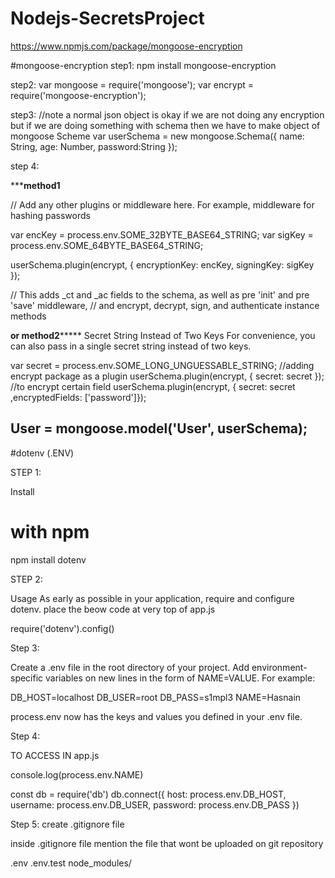 # Nodejs-SecretsProject
https://www.npmjs.com/package/mongoose-encryption

#mongoose-encryption
step1:
npm install mongoose-encryption

step2:
var mongoose = require('mongoose');
var encrypt = require('mongoose-encryption');

step3:
//note a normal json object is okay if we are not doing any encryption 
but if we are doing something with schema then we have to make object of mongoose Scheme
var userSchema = new mongoose.Schema({
    name: String,
    age: Number,
	password:String
});

step 4:

*************method1**********

// Add any other plugins or middleware here. For example, middleware for hashing passwords

var encKey = process.env.SOME_32BYTE_BASE64_STRING;
var sigKey = process.env.SOME_64BYTE_BASE64_STRING;

userSchema.plugin(encrypt, { encryptionKey: encKey, signingKey: sigKey });

// This adds _ct and _ac fields to the schema, as well as pre 'init' and pre 'save' middleware,
// and encrypt, decrypt, sign, and authenticate instance methods

**********or method2***************
Secret String Instead of Two Keys
For convenience, you can also pass in a single secret string instead of two keys.

var secret = process.env.SOME_LONG_UNGUESSABLE_STRING;
//adding encrypt package as a plugin
userSchema.plugin(encrypt, { secret: secret });
//to encrypt certain field 
userSchema.plugin(encrypt, { secret: secret ,encryptedFields: ['password']});


User = mongoose.model('User', userSchema);
-------------------------------------------------------------------------------------------------------------------------
#dotenv  (.ENV)

STEP 1:

Install
# with npm 
npm install dotenv

STEP 2:

Usage
As early as possible in your application, require and configure dotenv.
place the beow code at very top of app.js

require('dotenv').config()

Step 3:

Create a .env file in the root directory of your project. 
Add environment-specific variables on new lines in the form of NAME=VALUE. For example:

DB_HOST=localhost
DB_USER=root
DB_PASS=s1mpl3
NAME=Hasnain

process.env now has the keys and values you defined in your .env file.

Step 4:

TO ACCESS IN app.js 

console.log(process.env.NAME)

const db = require('db')
db.connect({
  host: process.env.DB_HOST,
  username: process.env.DB_USER,
  password: process.env.DB_PASS
})

Step 5: 
create .gitignore file 

inside .gitignore file mention the file that wont be uploaded on git repository

.env
.env.test
node_modules/


